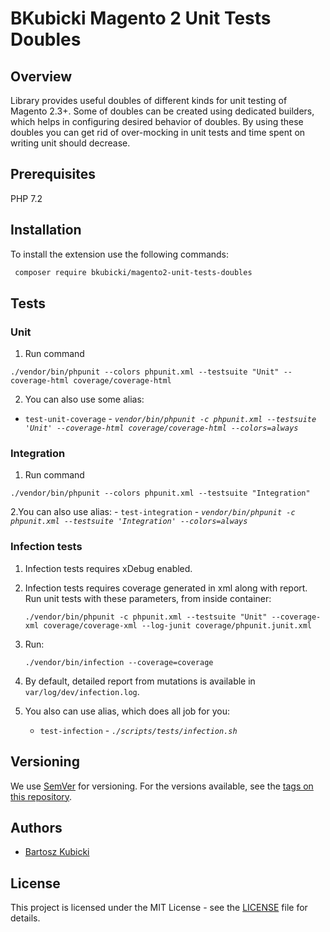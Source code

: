 # BKubicki Magento 2 Unit Tests Doubles

## Overview
Library provides useful doubles of different kinds for unit testing of Magento 2.3+. Some of doubles can be created using
dedicated builders, which helps in configuring desired behavior of doubles.
By using these doubles you can get rid of over-mocking in unit tests and time spent on writing unit should decrease.

## Prerequisites
PHP 7.2

## Installation ###

To install the extension use the following commands:

```bash
 composer require bkubicki/magento2-unit-tests-doubles
 ```
## Tests ##

### Unit ###
1. Run command
```
./vendor/bin/phpunit --colors phpunit.xml --testsuite "Unit" --coverage-html coverage/coverage-html
```

2. You can also use some alias:
  - `test-unit-coverage` - _`vendor/bin/phpunit -c phpunit.xml --testsuite 'Unit' --coverage-html coverage/coverage-html --colors=always`_
  
### Integration
1. Run command 
```
./vendor/bin/phpunit --colors phpunit.xml --testsuite "Integration"
```

2.You can also use alias:
    - `test-integration` - _`vendor/bin/phpunit -c phpunit.xml --testsuite 'Integration' --colors=always`_
    
### Infection tests ###

1. Infection tests requires xDebug enabled.

2. Infection tests requires coverage generated in xml along with report.
   Run unit tests with these parameters, from inside container: 
    ```
    ./vendor/bin/phpunit -c phpunit.xml --testsuite "Unit" --coverage-xml coverage/coverage-xml --log-junit coverage/phpunit.junit.xml

    ```
3. Run:    
    ```
    ./vendor/bin/infection --coverage=coverage
    ```
    
5. By default, detailed report from mutations is available in ```var/log/dev/infection.log```.

6. You also can use alias, which does all job for you:
    - `test-infection` - _`./scripts/tests/infection.sh`_

  
## Versioning

We use [SemVer](http://semver.org/) for versioning. For the versions available, see the [tags on this repository](https://github.com/bartoszkubicki/background-process-screen/tags).


## Authors

* [Bartosz Kubicki](https://github.com/bartoszkubicki)


## License

This project is licensed under the MIT License - see the [LICENSE](LICENSE) file for details.
